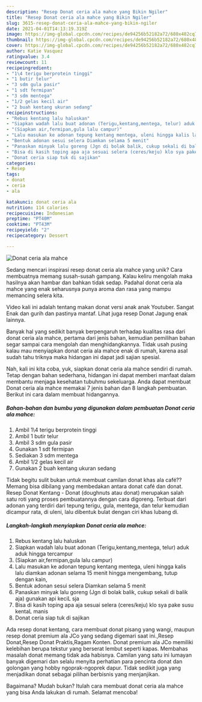 ```yaml
---
description: "Resep Donat ceria ala mahce yang Bikin Ngiler"
title: "Resep Donat ceria ala mahce yang Bikin Ngiler"
slug: 3615-resep-donat-ceria-ala-mahce-yang-bikin-ngiler
date: 2021-04-01T14:13:19.319Z
image: https://img-global.cpcdn.com/recipes/de94256b52182a72/680x482cq70/donat-ceria-ala-mahce-foto-resep-utama.jpg
thumbnail: https://img-global.cpcdn.com/recipes/de94256b52182a72/680x482cq70/donat-ceria-ala-mahce-foto-resep-utama.jpg
cover: https://img-global.cpcdn.com/recipes/de94256b52182a72/680x482cq70/donat-ceria-ala-mahce-foto-resep-utama.jpg
author: Katie Vasquez
ratingvalue: 3.4
reviewcount: 11
recipeingredient:
- "1\4 terigu berprotein tinggi"
- "1 butir telur"
- "3 sdm gula pasir"
- "1 sdt fermipan"
- "3 sdm mentega"
- "1/2 gelas kecil air"
- "2 buah kentang ukuran sedang"
recipeinstructions:
- "Rebus kentang lalu haluskan"
- "Siapkan wadah lalu buat adonan (Terigu,kentang,mentega, telur) aduk aduk hingga tercampur"
- "(Siapkan air,fermipan,gula lalu campur)"
- "Lalu masukan ke adonan tepung kentang mentega, uleni hingga kalis lalu diamkan adonan selama 15 menit hingga mengembang, tutup dengan kain,"
- "Bentuk adonan sesui selera Diamkan selama 5 menit"
- "Panaskan minyak lalu goreng (Jgn di bolak balik, cukup sekali di balik aja) gunakan api keciL sja"
- "Bisa di kasih toping apa aja sesuai selera (ceres/keju) klo sya pake susu kentaL manis"
- "Donat ceria siap tuk di sajikan"
categories:
- Resep
tags:
- donat
- ceria
- ala

katakunci: donat ceria ala 
nutrition: 114 calories
recipecuisine: Indonesian
preptime: "PT40M"
cooktime: "PT43M"
recipeyield: "2"
recipecategory: Dessert

---
```



![Donat ceria ala mahce](https://img-global.cpcdn.com/recipes/de94256b52182a72/680x482cq70/donat-ceria-ala-mahce-foto-resep-utama.jpg)

Sedang mencari inspirasi resep donat ceria ala mahce yang unik? Cara membuatnya memang susah-susah gampang. Kalau keliru mengolah maka hasilnya akan hambar dan bahkan tidak sedap. Padahal donat ceria ala mahce yang enak seharusnya punya aroma dan rasa yang mampu memancing selera kita.

Video kali ini adalah tentang makan donat versi anak anak Youtuber. Sangat Enak dan gurih dan pastinya mantaf. Lihat juga resep Donat Jagung enak lainnya.

Banyak hal yang sedikit banyak berpengaruh terhadap kualitas rasa dari donat ceria ala mahce, pertama dari jenis bahan, kemudian pemilihan bahan segar sampai cara mengolah dan menghidangkannya. Tidak usah pusing kalau mau menyiapkan donat ceria ala mahce enak di rumah, karena asal sudah tahu triknya maka hidangan ini dapat jadi sajian spesial.


Nah, kali ini kita coba, yuk, siapkan donat ceria ala mahce sendiri di rumah. Tetap dengan bahan sederhana, hidangan ini dapat memberi manfaat dalam membantu menjaga kesehatan tubuhmu sekeluarga. Anda dapat membuat Donat ceria ala mahce memakai 7 jenis bahan dan 8 langkah pembuatan. Berikut ini cara dalam membuat hidangannya.

<!--inarticleads1-->

##### Bahan-bahan dan bumbu yang digunakan dalam pembuatan Donat ceria ala mahce:

1. Ambil 1\4 terigu berprotein tinggi
1. Ambil 1 butir telur
1. Ambil 3 sdm gula pasir
1. Gunakan 1 sdt fermipan
1. Sediakan 3 sdm mentega
1. Ambil 1/2 gelas kecil air
1. Gunakan 2 buah kentang ukuran sedang


Tidak begitu sulit bukan untuk membuat camilan donat khas ala café?? Memang bisa dibilang yang membedakan antara donat café dan donat. Resep Donat Kentang - Donat (doughnuts atau donat) merupakan salah satu roti yang proses pembuatannya dengan cara digoreng. Terbuat dari adonan yang terdiri dari tepung terigu, gula, mentega, dan telur kemudian dicampur rata, di uleni, lalu dibentuk bulat dengan ciri khas lubang di. 

<!--inarticleads2-->

##### Langkah-langkah menyiapkan Donat ceria ala mahce:

1. Rebus kentang lalu haluskan
1. Siapkan wadah lalu buat adonan (Terigu,kentang,mentega, telur) aduk aduk hingga tercampur
1. (Siapkan air,fermipan,gula lalu campur)
1. Lalu masukan ke adonan tepung kentang mentega, uleni hingga kalis lalu diamkan adonan selama 15 menit hingga mengembang, tutup dengan kain,
1. Bentuk adonan sesui selera Diamkan selama 5 menit
1. Panaskan minyak lalu goreng (Jgn di bolak balik, cukup sekali di balik aja) gunakan api keciL sja
1. Bisa di kasih toping apa aja sesuai selera (ceres/keju) klo sya pake susu kentaL manis
1. Donat ceria siap tuk di sajikan


Ada resep donat kentang, cara membuat donat pisang yang wangi, maupun resep donat premium ala JCo yang sedang digemari saat ini.,Resep Donat,Resep Donat Praktis,Ragam Konten. Donat premium ala JCo memiliki kelebihan berupa tekstur yang berserat lembut seperti kapas. Membahas masalah donat memang tidak ada habisnya. Camilan yang satu ini lumayan banyak digemari dan selalu menyita perhatian para pencinta donat dan golongan yang hobby ngoprak-ngoprek dapur. Tidak sedikit juga yang menjadikan donat sebagai pilihan berbisnis yang menjanjikan. 

Bagaimana? Mudah bukan? Itulah cara membuat donat ceria ala mahce yang bisa Anda lakukan di rumah. Selamat mencoba!

